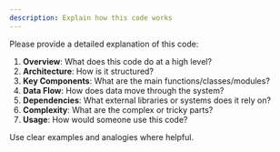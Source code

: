 ```yaml
---
description: Explain how this code works
---
```


Please provide a detailed explanation of this code:

1. **Overview**: What does this code do at a high level?
2. **Architecture**: How is it structured?
3. **Key Components**: What are the main functions/classes/modules?
4. **Data Flow**: How does data move through the system?
5. **Dependencies**: What external libraries or systems does it rely on?
6. **Complexity**: What are the complex or tricky parts?
7. **Usage**: How would someone use this code?

Use clear examples and analogies where helpful.